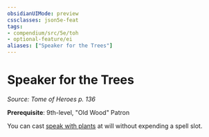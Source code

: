 ```yaml
---
obsidianUIMode: preview
cssclasses: json5e-feat
tags:
- compendium/src/5e/toh
- optional-feature/ei
aliases: ["Speaker for the Trees"]
---
```

# Speaker for the Trees
*Source: Tome of Heroes p. 136*  

**Prerequisite**: 9th-level, "Old Wood" Patron

You can cast [speak with plants](2-Mechanics/CLI/spells/speak-with-plants.md) at will without expending a spell slot.